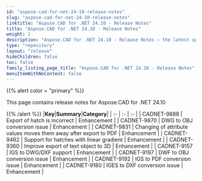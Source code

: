 ```yaml
---
id: "aspose-cad-for-net-24-10-release-notes"
slug: "aspose-cad-for-net-24-10-release-notes"
linktitle: "Aspose.CAD for .NET 24.10 - Release Notes"
title: "Aspose.CAD for .NET 24.10 - Release Notes"
weight: 2
description: "Aspose.CAD for .NET 24.10 - Release Notes – the latest updates and fixes."
type: "repository"
layout: "release"
hideChildren: false
toc: false
family_listing_page_title: "Aspose.CAD for .NET 24.10 - Release Notes"
menuItemWithNoContent: false
---
```


{{% alert color = "primary" %}}

This page contains release notes for Aspose.CAD for .NET 24.10

{{% /alert %}}
|**Key**|**Summary**|**Category**|
| :- | :- | :- |
| CADNET-9888 | Export of hatch is incorrect | Enhancement |
| CADNET-9870 | DWG to OBJ conversion issue  | Enhancement |
| CADNET-9831 | Changing of attribute values moves them away after export to PDF | Enhancement |
| CADNET-9462 | Support for hatches with linear gradient | Enhancement |
| CADNET-9360 | Improve export of text object to 3D | Enhancement |
| CADNET-9157 | IGS to DWG/DXF support | Enhancement |
| CADNET-9197 | DWF to OBJ conversion issue | Enhancement |
| CADNET-9192 | IGS to PDF conversion issue | Enhancement |
| CADNET-9180 | IGES to DXF conversion issue | Enhancement |
